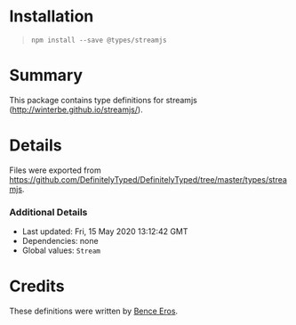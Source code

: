 # Installation
> `npm install --save @types/streamjs`

# Summary
This package contains type definitions for streamjs (http://winterbe.github.io/streamjs/).

# Details
Files were exported from https://github.com/DefinitelyTyped/DefinitelyTyped/tree/master/types/streamjs.

### Additional Details
 * Last updated: Fri, 15 May 2020 13:12:42 GMT
 * Dependencies: none
 * Global values: `Stream`

# Credits
These definitions were written by [Bence Eros](https://github.com/erosb).
